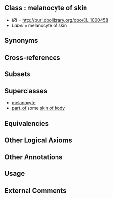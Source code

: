 
## Class : melanocyte of skin

 * *IRI* = http://purl.obolibrary.org/obo/CL_1000458
 * *Label* = melanocyte of skin

## Synonyms


## Cross-references


## Subsets


## Superclasses

 * [melanocyte](../../CL/48/CL_0000148.md)
 * [part_of](../../BFO/50/BFO_0000050.md) some [skin of body](../../UBERON/97/UBERON_0002097.md)

## Equivalencies


## Other Logical Axioms


## Other Annotations


## Usage


## External Comments

